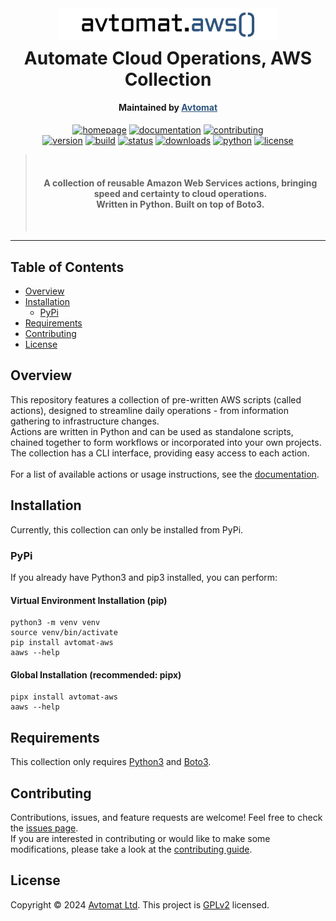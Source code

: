 <div align="center">
  <center>
    <a href="https://github.com/avtomat-hub/avtomat-aws">
      <img width="350" alt="Avtomat logo" src="logo.svg" />
    </a>
  </center>
</div>
<div align="center" style="margin-top: -30px">
  <center><h1 align="center">Automate Cloud Operations, AWS Collection<i></i></h1></center>
  <center><h4>Maintained by <a style="color: #2d547d;" href="https://avtomat.io" target="_blank">Avtomat</a></h4><i></i></center>
</div>

<div align="center">

[![homepage](https://img.shields.io/website?url=https%3A%2F%2Favtomat.io&style=flat-square)](https://avtomat.io)
[![documentation](https://img.shields.io/badge/documentation-yes-brightgreen.svg?style=flat-square)](https://docs.avtomat.io/aws/get_started)
[![contributing](https://img.shields.io/badge/contributing-guide-blue?style=flat-square)](/docs/CONTRIBUTING.md)
<br/>
[![version](https://img.shields.io/pypi/v/avtomat-aws?style=flat-square&label=version&color=blue)](https://github.com/avtomat-hub/avtomat-aws)
[![build](https://img.shields.io/github/actions/workflow/status/avtomat-hub/avtomat-aws/publish-to-pypi.yml?style=flat-square)](https://github.com/avtomat-hub/avtomat-aws/actions/workflows/publish-to-pypi.yml)
[![status](https://img.shields.io/pypi/status/avtomat-aws?style=flat-square)](https://pypi.org/p/avtomat-aws)
[![downloads](https://img.shields.io/pypi/dm/avtomat-aws?style=flat-square)](https://pypi.org/project/avtomat-aws/)
[![python](https://img.shields.io/pypi/pyversions/avtomat-aws?style=flat-square)](https://pypi.org/p/avtomat-aws)
[![license](https://img.shields.io/github/license/avtomat-hub/avtomat-aws?style=flat-square)](https://github.com/avtomat-hub/avtomat-aws/blob/main/LICENSE)

</div>

> </br><h4 align="center">**A collection of reusable Amazon Web Services actions, bringing speed and certainty to cloud operations. </br> 
> Written in Python. Built on top of Boto3.**</h4></br>

---

## Table of Contents

- [Overview](#overview)
- [Installation](#installation)
  - [PyPi](#pypi)
- [Requirements](#requirements)
- [Contributing](#contributing)
- [License](#license)

## Overview

This repository features a collection of pre-written AWS scripts (called actions), designed to streamline daily operations - from information gathering to infrastructure changes. </br> 
Actions are written in Python and can be used as standalone scripts, chained together to form workflows or incorporated into your own projects. </br> 
The collection has a CLI interface, providing easy access to each action. </br> </br>
For a list of available actions or usage instructions, see the [documentation](https://docs.avtomat.io/aws/get_started).

## Installation

Currently, this collection can only be installed from PyPi.

### PyPi

If you already have Python3 and pip3 installed, you can perform:

#### Virtual Environment Installation (pip)

```shell 
python3 -m venv venv
source venv/bin/activate
pip install avtomat-aws
aaws --help
```

#### Global Installation (recommended: pipx)

```shell
pipx install avtomat-aws
aaws --help
```

## Requirements

This collection only requires [Python3](https://www.python.org/) and [Boto3](https://boto3.amazonaws.com/v1/documentation/api/latest/index.html).

## Contributing

Contributions, issues, and feature requests are welcome! Feel free to check the [issues page](https://github.com/avtomat-hub/avtomat-aws/issues). <br>If you are interested in contributing or would like to make some modifications, please take a look at the [contributing guide](/docs/CONTRIBUTING.md).

## License

Copyright © 2024 [Avtomat Ltd](https://avtomat.io). This project is [GPLv2](https://github.com/avtomat-hub/avtomat-aws/blob/main/LICENSE) licensed.